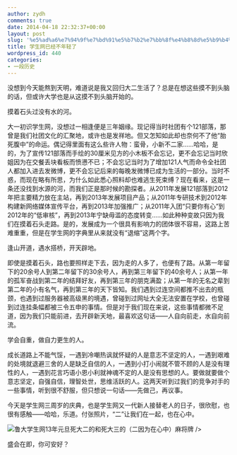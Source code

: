 ```yaml
---
author: zydh
comments: true
date: 2014-04-18 22:32:37+00:00
layout: post
slug: '%e5%ad%a6%e7%94%9f%e7%bd%91%e5%b7%b2%e7%bb%8f%e4%b8%8d%e5%b9%b4%e8%bd%bb%e4%ba%86'
title: 学生网已经不年轻了
wordpress_id: 440
categories:
- 一段历史
---
```


没想到今天能熬到天明，难道说是我又回归大二生活了？总是在想这些摸不到头脑的话，但或许大学也是从这摸不到头脑开始的。




摸着石头过没有水的河。




大一初识学生网，没想过一相逢便是三年姻缘。现记得当时社团有个121部落，那曾是我们社团文化的汇聚地，或许也是发祥地。但又怎知如此却也奈何不了他“胎死腹中”的命运。偶记得里面有这么些许人物：蛮骨，小新不二家......哈哈，是的，为了宣传121部落而手绘的30厘米见方的小木板不会忘记，更不会忘记当时欣姐因为在交餐丢块看板而愤懑不已；不会忘记当时为了增加121人气而命令全社团人都加入进去发微博，更不会忘记后来的每晚发微博已成为生活的一部分。当时不惑，而现在略有所思，为什么如此悉心照料却也难逃生死束缚？现在看来，这是一条还没找到水源的河，而我们正是那时候的勘探者。从2011年发展121部落到2012年把主要精力放在主站，再到2013年发展项目产品；从2011年专研技术到2012年构建新网络媒体宣传平台，再到2013年加强推广；从2011年入团“只要你有心”到2012年的“低审核”，再到2013年宁缺毋滥的态度转变......如此种种变故只因为我们在摸着石头走路。是的，发展成为一个很具有影响力的团体很不容易，这路上苦难重重，但是在学生网的字典里从来就没有“退缩”这两个字。




逢山开道，遇水搭桥，开天辟地。




即使是摸着石头，路也要照样走下去，因为走的人多了，也便有了路。从第一年留下的20余号人到第二年留下的30余号人，再到第三年留下的40余号人；从第一年的孤军奋战到第二年的结拜好友，再到第三年的朋克满盈；从第一年的无名之辈到第二年的小有名气，再到第三年的天下皆知。我们遇到过连空间都推不出去的瓶颈，也遇到过服务器被高级黑的境遇，曾碰到过网址大全无法安置在学校，也曾碰到过连挂条幅都被三令五申的事情。但是对于我们现在来说，这些事情都微不足道，因为我们只能前进，去开辟新天地，最喜欢这句话——人自向前走，水自向前流。




学会自重，做自力更生的人。




成长道路上不能气馁，一遇到冷嘲热讽就怀疑的人是意志不坚定的人，一遇到艰难的处境就退避三舍的人是缺乏自信的人，一遇到小打小闹就不管不顾的人是没有理性的人，一遇到花言巧语小恩小利就神魂不定的人是没有思想的人。要做就要做个意志坚定，自强自信，理智处世，思维活跃的人。这两天听到过我们的竞争对手的一些事情，听到很不舒服，但只想说一句话——先做己，再议事。




今天是学生网三周岁的庆典，也是学生网又一代新人接替老人的日子，很欣慰，也很有感触——哈哈，乐道。付张照片，“二”让我们在一起，也在心中。




![鲁大学生网13年元旦死大二的和死大三的（二因为在心中）](http://sailboat.ldustu.com/wp-content/uploads/2014/04/鲁大学生网13年元旦死大二的和死大三的（二因为在心中）1.jpg)麻将牌 />




盛会在即，你可安好？



